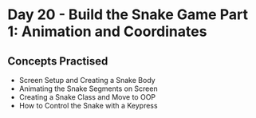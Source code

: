 # Day 20 - Build the Snake Game Part 1: Animation and Coordinates
## Concepts Practised
- Screen Setup and Creating a Snake Body
- Animating the Snake Segments on Screen
- Creating a Snake Class and Move to OOP
- How to Control the Snake with a Keypress
